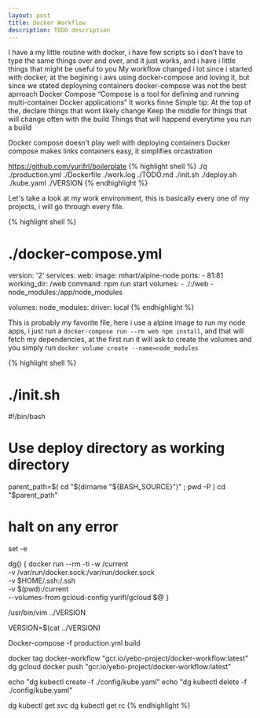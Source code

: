 ```yaml
---
layout: post
title: Docker Workflow
description: TODO description
---
```


I have a my little routine with docker, i have few scripts so i don’t have to type the same things over and over, and it just works, and i have i little things that might be useful to you
My workflow changed i lot since i started with docker, at the begining i aws using docker-compose and loving it, but since we stated deployning containers docker-compose was not the best aprroach
Docker Compose
“Compose is a tool for defining and running multi-container Docker applications”
It works finne
Simple tip:
At the top of the, declare things that wont likely change
Keep the middle for things that will change often with the build
Things that will happend everytime you run a buiild


Docker compose doesn’t play well with deploying containers
Docker compose makes links containers easy, it simplifies orcastration

https://github.com/yurifrl/boilerplate
{% highlight shell %}
./q
./production.yml
./Dockerfile
./work.log
./TODO.md
./init.sh
./deploy.sh
./kube.yaml
./VERSION
{% endhighlight %}

Let's take a look at my work environment,  this is basically every one of my projects, i will go through every file.


{% highlight shell %}
# ./docker-compose.yml
version: '2'
services:
  web:
    image: mhart/alpine-node
    ports:
      - 81:81
    working_dir: /web
    command: npm run start
    volumes:
      - ./:/web
      - node_modules:/app/node_modules

volumes:
  node_modules:
    driver: local
{% endhighlight %}


This is probably my favorite file, here i use a alpine image to run my node apps, i just run a `docker-compose run --rm web npm install`, and that will fetch my dependencies, at the first run it will ask to create the volumes and you simply run `docker volume create --name=node_modules`




{% highlight shell %}
# ./init.sh
#!/bin/bash

# Use deploy directory as working directory
parent_path=$( cd "$(dirname "${BASH_SOURCE}")" ; pwd -P )
cd "$parent_path"

# halt on any error
set -e

dg() {
  docker run --rm -ti -w /current \
    -v /var/run/docker.sock:/var/run/docker.sock \
    -v $HOME/.ssh:/.ssh \
    -v $(pwd):/current \
    --volumes-from gcloud-config yurifl/gcloud $@
}

/usr/bin/vim ../VERSION

VERSION=$(cat ../VERSION)

Docker-compose -f production.yml build

docker tag docker-workflow "gcr.io/yebo-project/docker-workflow:latest"
dg gcloud docker push "gcr.io/yebo-project/docker-workflow:latest"

echo "dg kubectl create -f ./config/kube.yaml"
echo "dg kubectl delete -f ./config/kube.yaml"

dg kubectl get svc
dg kubectl get rc
{% endhighlight %}





